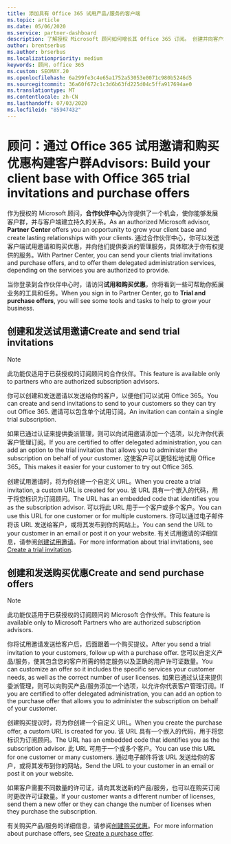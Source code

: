 ```yaml
---
title: 添加具有 Office 365 试用产品/服务的客户端
ms.topic: article
ms.date: 05/06/2020
ms.service: partner-dashboard
description: 了解授权 Microsoft 顾问如何增长其 Office 365 订阅。 创建并向客户端发送 Office 365 试用邀请和购买优惠。
author: brentserbus
ms.author: brserbus
ms.localizationpriority: medium
keywords: 顾问，office 365
ms.custom: SEOMAY.20
ms.openlocfilehash: 6a299fe3c4e65a1752a53053e0071c980b5246d5
ms.sourcegitcommit: 36a60f672c1c3d6b63fd225d04c5ffa917694ae0
ms.translationtype: MT
ms.contentlocale: zh-CN
ms.lasthandoff: 07/03/2020
ms.locfileid: "85947432"
---
```

# <a name="advisors-build-your-client-base-with-office-365-trial-invitations-and-purchase-offers"></a><span data-ttu-id="b3c4c-105">顾问：通过 Office 365 试用邀请和购买优惠构建客户群</span><span class="sxs-lookup"><span data-stu-id="b3c4c-105">Advisors: Build your client base with Office 365 trial invitations and purchase offers</span></span>

<span data-ttu-id="b3c4c-106">作为授权的 Microsoft 顾问，**合作伙伴中心**为你提供了一个机会，使你能够发展客户群，并与客户端建立持久的关系。</span><span class="sxs-lookup"><span data-stu-id="b3c4c-106">As an authorized Microsoft advisor, **Partner Center** offers you an opportunity to grow your client base and create lasting relationships with your clients.</span></span> <span data-ttu-id="b3c4c-107">通过合作伙伴中心，你可以发送客户端试用邀请和购买优惠，并向他们提供委派的管理服务，具体取决于你有权提供的服务。</span><span class="sxs-lookup"><span data-stu-id="b3c4c-107">With Partner Center, you can send your clients trial invitations and purchase offers, and to offer them delegated administration services, depending on the services you are authorized to provide.</span></span>

<span data-ttu-id="b3c4c-108">当你登录到合作伙伴中心时，请访问**试用和购买优惠**，你将看到一些可帮助你拓展业务的工具和任务。</span><span class="sxs-lookup"><span data-stu-id="b3c4c-108">When you sign in to Partner Center, go to **Trial and purchase offers**, you will see some tools and tasks to help to grow your business.</span></span>

## <a name="create-and-send-trial-invitations"></a><span data-ttu-id="b3c4c-109">创建和发送试用邀请</span><span class="sxs-lookup"><span data-stu-id="b3c4c-109">Create and send trial invitations</span></span>

> [!NOTE]
> <span data-ttu-id="b3c4c-110">此功能仅适用于已获授权的订阅顾问的合作伙伴。</span><span class="sxs-lookup"><span data-stu-id="b3c4c-110">This feature is available only to partners who are authorized subscription advisors.</span></span>

<span data-ttu-id="b3c4c-111">你可以创建和发送邀请以发送给你的客户，以便他们可以试用 Office 365。</span><span class="sxs-lookup"><span data-stu-id="b3c4c-111">You can create and send invitations to send to your customers so they can try out Office 365.</span></span> <span data-ttu-id="b3c4c-112">邀请可以包含单个试用订阅。</span><span class="sxs-lookup"><span data-stu-id="b3c4c-112">An invitation can contain a single trial subscription.</span></span>

<span data-ttu-id="b3c4c-113">如果已通过认证来提供委派管理，则可以向试用邀请添加一个选项，以允许你代表客户管理订阅。</span><span class="sxs-lookup"><span data-stu-id="b3c4c-113">If you are certified to offer delegated administration, you can add an option to the trial invitation that allows you to administer the subscription on behalf of your customer.</span></span> <span data-ttu-id="b3c4c-114">这使客户可以更轻松地试用 Office 365。</span><span class="sxs-lookup"><span data-stu-id="b3c4c-114">This makes it easier for your customer to try out Office 365.</span></span>

<span data-ttu-id="b3c4c-115">创建试用邀请时，将为你创建一个自定义 URL。</span><span class="sxs-lookup"><span data-stu-id="b3c4c-115">When you create a trial invitation, a custom URL is created for you.</span></span> <span data-ttu-id="b3c4c-116">该 URL 具有一个嵌入的代码，用于将您标识为订阅顾问。</span><span class="sxs-lookup"><span data-stu-id="b3c4c-116">The URL has an embedded code that identifies you as the subscription advisor.</span></span> <span data-ttu-id="b3c4c-117">可以将此 URL 用于一个客户或多个客户。</span><span class="sxs-lookup"><span data-stu-id="b3c4c-117">You can use this URL for one customer or for multiple customers.</span></span> <span data-ttu-id="b3c4c-118">你可以通过电子邮件将该 URL 发送给客户，或将其发布到你的网站上。</span><span class="sxs-lookup"><span data-stu-id="b3c4c-118">You can send the URL to your customer in an email or post it on your website.</span></span>
<span data-ttu-id="b3c4c-119">有关试用邀请的详细信息，请参阅[创建试用邀请](advisors-create-a-trial-invitation.md)。</span><span class="sxs-lookup"><span data-stu-id="b3c4c-119">For more information about trial invitations, see [Create a trial invitation](advisors-create-a-trial-invitation.md).</span></span>

## <a name="create-and-send-purchase-offers"></a><span data-ttu-id="b3c4c-120">创建和发送购买优惠</span><span class="sxs-lookup"><span data-stu-id="b3c4c-120">Create and send purchase offers</span></span>

> [!NOTE]
> <span data-ttu-id="b3c4c-121">此功能仅适用于已获授权的订阅顾问的 Microsoft 合作伙伴。</span><span class="sxs-lookup"><span data-stu-id="b3c4c-121">This feature is available only to Microsoft Partners who are authorized subscription advisors.</span></span>

<span data-ttu-id="b3c4c-122">你将试用邀请发送给客户后，后面跟着一个购买提议。</span><span class="sxs-lookup"><span data-stu-id="b3c4c-122">After you send a trial invitation to your customers, follow up with a purchase offer.</span></span> <span data-ttu-id="b3c4c-123">您可以自定义产品/服务，使其包含您的客户所需的特定服务以及正确的用户许可证数量。</span><span class="sxs-lookup"><span data-stu-id="b3c4c-123">You can customize an offer so it includes the specific services your customer needs, as well as the correct number of user licenses.</span></span> <span data-ttu-id="b3c4c-124">如果已通过认证来提供委派管理，则可以向购买产品/服务添加一个选项，以允许你代表客户管理订阅。</span><span class="sxs-lookup"><span data-stu-id="b3c4c-124">If you are certified to offer delegated administration, you can add an option to the purchase offer that allows you to administer the subscription on behalf of your customer.</span></span>

<span data-ttu-id="b3c4c-125">创建购买提议时，将为你创建一个自定义 URL。</span><span class="sxs-lookup"><span data-stu-id="b3c4c-125">When you create the purchase offer, a custom URL is created for you.</span></span> <span data-ttu-id="b3c4c-126">该 URL 具有一个嵌入的代码，用于将您标识为订阅顾问。</span><span class="sxs-lookup"><span data-stu-id="b3c4c-126">The URL has an embedded code that identifies you as the subscription advisor.</span></span> <span data-ttu-id="b3c4c-127">此 URL 可用于一个或多个客户。</span><span class="sxs-lookup"><span data-stu-id="b3c4c-127">You can use this URL for one customer or many customers.</span></span> <span data-ttu-id="b3c4c-128">通过电子邮件将该 URL 发送给你的客户，或将其发布到你的网站。</span><span class="sxs-lookup"><span data-stu-id="b3c4c-128">Send the URL to your customer in an email or post it on your website.</span></span>

<span data-ttu-id="b3c4c-129">如果客户需要不同数量的许可证，请向其发送新的产品/服务，也可以在购买订阅时更改许可证数量。</span><span class="sxs-lookup"><span data-stu-id="b3c4c-129">If your customer wants a different number of licenses, send them a new offer or they can change the number of licenses when they purchase the subscription.</span></span>

<span data-ttu-id="b3c4c-130">有关购买产品/服务的详细信息，请参阅[创建购买优惠](advisor-create-a-purchase-offer.md)。</span><span class="sxs-lookup"><span data-stu-id="b3c4c-130">For more information about purchase offers, see [Create a purchase offer](advisor-create-a-purchase-offer.md).</span></span>
